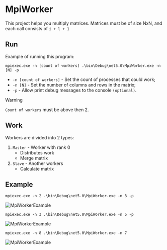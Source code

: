 # MpiWorker
This project helps you multiply matrices. Matrices must be of size NxN, and each call consists of ```i + l + 1```

## Run
Example of running this program:
```
mpiexec.exe -n [count of workers] .\bin\Debug\net5.0\MpiWorker.exe -n [N] -p
```
* ```-n [count of workers]``` - Set the count of processes that could work;
* ```-n [N]``` - Set the number of columns and rows in the matrix;
* ```-p``` - Allow print debug messages to the console ```(optional)```.

> [!WARNING]
> ```Count of workers``` must be above then 2.

## Work
Workers are divided into 2 types:
1. ```Master``` - Worker with rank 0
    - Distributes work
    - Merge matrix
2. ```Slave``` - Another workers
    - Calculate matrix

## Example
```
mpiexec.exe -n 2 .\bin\Debug\net5.0\MpiWorker.exe -n 3 -p
```
![MpiWorkerExample](https://github.com/user-attachments/assets/ca826e28-f177-439e-b38a-86bf51f34f00)

```
mpiexec.exe -n 3 .\bin\Debug\net5.0\MpiWorker.exe -n 5 -p
```
![MpiWorkerExample](https://github.com/user-attachments/assets/b964a1bc-519f-4fd3-9290-e21d750181db)

```
mpiexec.exe -n 8 .\bin\Debug\net5.0\MpiWorker.exe -n 7
```
![MpiWorkerExample](https://github.com/user-attachments/assets/ab896332-0a1b-4572-8c12-1029c40065da)
